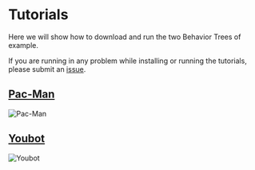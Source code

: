 # Tutorials
Here we will show how to download and run the two Behavior Trees of example.

If you are running in any problem while installing or running the tutorials, please submit an [issue](https://github.com/BTIRAI/btirai.github.io/issues).

## [Pac-Man](pacman)
![Pac-Man](https://user-images.githubusercontent.com/8132627/38174301-537686d8-35cb-11e8-8e6d-4b82c8901376.png)

## [Youbot](youbot)
![Youbot](https://user-images.githubusercontent.com/8132627/42953697-49d08736-8b7b-11e8-81e4-6bdb39328743.png)





